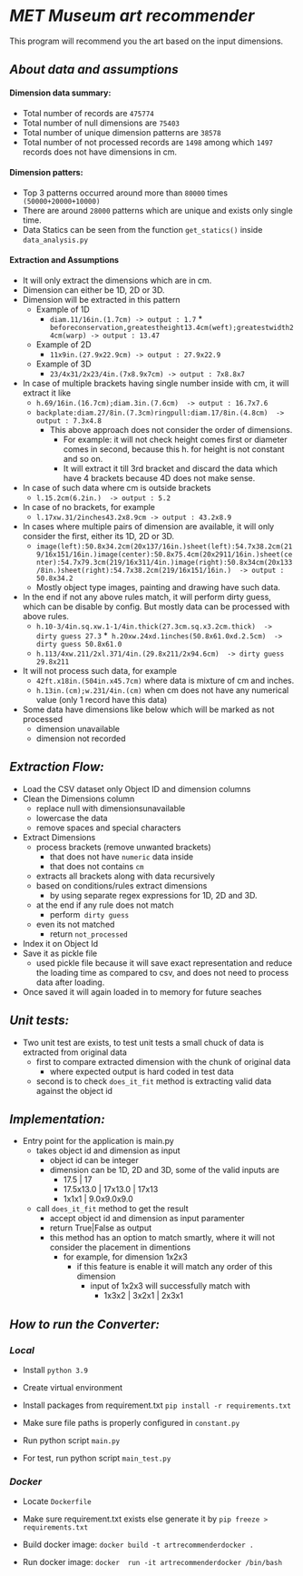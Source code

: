 # _MET Museum art recommender_
This program will recommend you the art based on the input dimensions.

## _About data and assumptions_
#### Dimension data summary:
- Total number of records are `475774`
- Total number of null dimensions are `75403`
- Total number of unique dimension patterns are `38578`
- Total number of not processed records are `1498` among which `1497` records does not have dimensions in cm.
#### Dimension patters:
- Top 3 patterns occurred around more than `80000` times` (50000+20000+10000)`
- There are around `28000` patterns which are unique and exists only single time.
- Data Statics can be seen from the function `get_statics()` inside `data_analysis.py`

#### Extraction and Assumptions
* It will only extract the dimensions which are in cm.
* Dimension can either be 1D, 2D or 3D.
* Dimension will be extracted in this pattern
    * Example of 1D
        * `diam.11/16in.(1.7cm) -> output : 1.7`
        *` beforeconservation,greatestheight13.4cm(weft);greatestwidth24cm(warp) -> output : 13.47`
    * Example of 2D
        * `11x9in.(27.9x22.9cm) -> output : 27.9x22.9`
    * Example of 3D 
        * `23/4x31/2x23/4in.(7x8.9x7cm) -> output : 7x8.8x7 `
* In case of multiple brackets having single number inside with cm, it will extract it like
    * `h.69/16in.(16.7cm);diam.3in.(7.6cm)  -> output : 16.7x7.6`
    * `backplate:diam.27/8in.(7.3cm)ringpull:diam.17/8in.(4.8cm)  -> output : 7.3x4.8`
        * This above approach does not consider the order of dimensions.
            * For example: it will not check height comes first or diameter comes in second, because this h. for height is not constant and so on.
            * It will extract it till 3rd bracket and discard the data which have 4 brackets because 4D does not make sense.
* In case of such data where cm is outside brackets
    * `l.15.2cm(6.2in.)  -> output : 5.2`
* In case of no brackets, for example
    * `l.17xw.31/2inches43.2x8.9cm -> output : 43.2x8.9`
* In cases where multiple pairs of dimension are available, it will only consider the first, either its 1D, 2D or 3D.
    * `image(left):50.8x34.2cm(20x137/16in.)sheet(left):54.7x38.2cm(219/16x151/16in.)image(center):50.8x75.4cm(20x2911/16in.)sheet(center):54.7x79.3cm(219/16x311/4in.)image(right):50.8x34cm(20x133/8in.)sheet(right):54.7x38.2cm(219/16x151/16in.)  -> output : 50.8x34.2`
    * Mostly object type images, painting and drawing have such data.
* In the end if not any above rules match, it will perform dirty guess, which can be disable by config. But mostly data can be processed with above rules.
    * `h.10-3/4in.sq.xw.1-1/4in.thick(27.3cm.sq.x3.2cm.thick)  -> dirty guess 27.3`
    *` h.20xw.24xd.1inches(50.8x61.0xd.2.5cm)  -> dirty guess 50.8x61.0`
    * `h.113/4xw.211/2xl.371/4in.(29.8x211/2x94.6cm)  -> dirty guess 29.8x211`
* It will not process such data, for example
    * `42ft.x18in.(504in.x45.7cm)` where data is mixture of cm and inches.
    * `h.13in.(cm);w.231/4in.(cm)` when cm does not have any numerical value (only 1 record have this data)
* Some data have dimensions like below which will be marked as not processed
    * dimension unavailable
    * dimension not recorded
            
## _Extraction Flow:_
* Load the CSV dataset only Object ID and dimension columns
* Clean the Dimensions column
    * replace null with dimensionsunavailable
    * lowercase the data
    * remove spaces and special characters
* Extract Dimensions
    * process brackets (remove unwanted brackets)
        * that does not have `numeric` data inside 
        * that does not contains `cm`
    * extracts all brackets along with data recursively
    * based on conditions/rules extract dimensions
        * by using separate regex expressions for 1D, 2D and 3D.
    * at the end if any rule does not match
        * perform` dirty guess`
    * even its not matched
        * return `not_processed`
* Index it on Object Id
* Save it as pickle file
    * used pickle file because it will save exact representation and reduce the loading time as compared to csv, and does not need to process data after loading.
* Once saved it will again loaded in to memory for future seaches
    
 
## _Unit tests:_
* Two unit test are exists, to test unit tests a small chuck of data is extracted from original data
    * first to compare extracted dimension with the chunk of original data
        * where expected output is hard coded in test data
    * second is to check `does_it_fit` method is extracting valid data against the object id
      
## _Implementation:_
* Entry point for the application is main.py
    * takes object id and dimension as input
        * object id can be integer
        * dimension can be 1D, 2D and 3D, some of the valid inputs are
            * 17.5 | 17
            * 17.5x13.0 | 17x13.0 | 17x13 
            * 1x1x1 | 9.0x9.0x9.0
    * call `does_it_fit` method to get the result
        * accept object id and dimension as input paramenter
        * return True|False as output
        * this method has an option to match smartly, where it will not consider the placement in dimentions
            * for example, for dimension 1x2x3
                * if this feature is enable it will match any order of this dimension
                    * input of 1x2x3 will successfully match with
                        * 1x3x2 | 3x2x1 | 2x3x1
            
## _How to run the Converter:_

### _Local_
* Install `python 3.9`

* Create virtual environment

* Install packages from requirement.txt  `pip install -r requirements.txt ` 

* Make sure file paths is properly configured in `constant.py` 

* Run python script `main.py` 

* For test, run python script `main_test.py`
### _Docker_

* Locate `Dockerfile` 

* Make sure requirement.txt exists else generate it by `pip freeze > requirements.txt`

* Build docker image: `docker build -t artrecommenderdocker .`

* Run docker image: `docker  run -it artrecommenderdocker /bin/bash`
   

